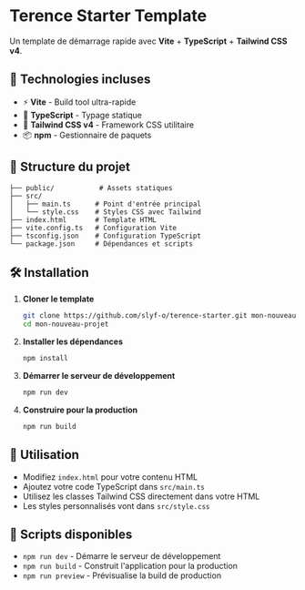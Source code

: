 # Terence Starter Template

Un template de démarrage rapide avec **Vite** + **TypeScript** + **Tailwind CSS v4**.

## 🚀 Technologies incluses

- ⚡ **Vite** - Build tool ultra-rapide
- 🔷 **TypeScript** - Typage statique
- 🎨 **Tailwind CSS v4** - Framework CSS utilitaire
- 📦 **npm** - Gestionnaire de paquets

## 📁 Structure du projet

```
├── public/           # Assets statiques
├── src/
│   ├── main.ts      # Point d'entrée principal
│   └── style.css    # Styles CSS avec Tailwind
├── index.html       # Template HTML
├── vite.config.ts   # Configuration Vite
├── tsconfig.json    # Configuration TypeScript
└── package.json     # Dépendances et scripts
```

## 🛠 Installation

1. **Cloner le template**

   ```bash
   git clone https://github.com/slyf-o/terence-starter.git mon-nouveau-projet
   cd mon-nouveau-projet
   ```

2. **Installer les dépendances**

   ```bash
   npm install
   ```

3. **Démarrer le serveur de développement**

   ```bash
   npm run dev
   ```

4. **Construire pour la production**
   ```bash
   npm run build
   ```

## 📝 Utilisation

- Modifiez `index.html` pour votre contenu HTML
- Ajoutez votre code TypeScript dans `src/main.ts`
- Utilisez les classes Tailwind CSS directement dans votre HTML
- Les styles personnalisés vont dans `src/style.css`

## 🎯 Scripts disponibles

- `npm run dev` - Démarre le serveur de développement
- `npm run build` - Construit l'application pour la production
- `npm run preview` - Prévisualise la build de production
